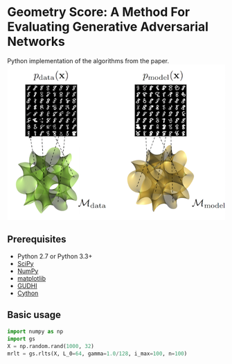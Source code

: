 # Geometry Score: A Method For Evaluating Generative Adversarial Networks
Python implementation of the algorithms from the paper.
![manifolds](assets/mani.png)
## Prerequisites

- Python 2.7 or Python 3.3+
- [SciPy](http://www.scipy.org/install.html)
- [NumPy](http://www.numpy.org/)
- [matplotlib](https://matplotlib.org/users/installing.html)
- [GUDHI](http://gudhi.gforge.inria.fr/python/latest/installation.html)
- [Cython](http://cython.org/)

## Basic usage
```python
import numpy as np
import gs
X = np.random.rand(1000, 32)
mrlt = gs.rlts(X, L_0=64, gamma=1.0/128, i_max=100, n=100)

```
